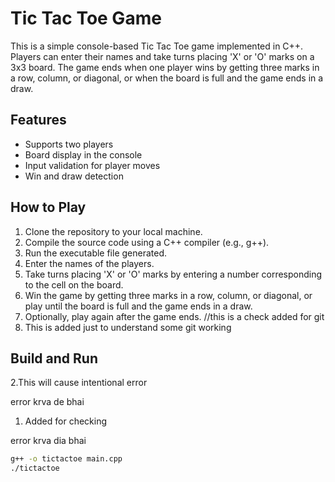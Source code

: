 # Tic Tac Toe Game

This is a simple console-based Tic Tac Toe game implemented in C++. Players can enter their names and take turns placing 'X' or 'O' marks on a 3x3 board. The game ends when one player wins by getting three marks in a row, column, or diagonal, or when the board is full and the game ends in a draw.

## Features

- Supports two players
- Board display in the console
- Input validation for player moves
- Win and draw detection

## How to Play

1. Clone the repository to your local machine.
2. Compile the source code using a C++ compiler (e.g., g++).
3. Run the executable file generated.
4. Enter the names of the players.
5. Take turns placing 'X' or 'O' marks by entering a number corresponding to the cell on the board.
6. Win the game by getting three marks in a row, column, or diagonal, or play until the board is full and the game ends in a draw.
7. Optionally, play again after the game ends. //this is a check added for git
8. This is added just to understand some git working

## Build and Run
2.This will cause intentional error

error krva de bhai
1. Added for checking

error krva dia bhai

```bash
g++ -o tictactoe main.cpp
./tictactoe
